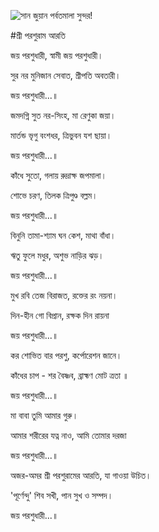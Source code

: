 ![সান জুয়ান পর্বতমালা সুন্দর!](lib/assets/images/artis/img.png "সান জুয়ান পর্বতমালা")

#শ্রী পরশুরাম আরতি

জয় পরশুধারী, স্বামী জয় পরশুধারী।

সুর ​​নর মুনিজান সেবাত, শ্রীপতি অবতারী।

জয় পরশুধারী...॥

জমদগ্নি সুত নর-সিংহ, মা রেণুকা জয়া।

মার্তন্ড ভৃগু বংশধর, ত্রিভুবন যশ ছায়া।

জয় পরশুধারী...॥

কাঁধে সুতো, গলায় রুদ্রাক্ষ জপমালা।

শোভে চরণ, তিলক ত্রিপুণ্ড বল্লম।

জয় পরশুধারী...॥

বিনুনি তামা-শ্যাম ঘন কেশ, মাথা বাঁধা।

ঋতু ফুলে মধুর, অশুভ নাড়ির ঝড়।

জয় পরশুধারী...॥

মুখ রবি তেজ বিরাজত, রক্তের রং নয়না।

দিন-হীন গো বিপ্রান, রক্ষক দিন রায়না

জয় পরশুধারী...॥

কর শোভিত বার পরশু, কর্পোরেশন জানে।

কাঁধের চাপ - শর বৈষ্ণব, ব্রাহ্মণ মোট ত্রতা ॥

জয় পরশুধারী...॥

মা বাবা তুমি আমার গুরু।

আমার শরীরের যত্ন নাও, আমি তোমার দরজা

জয় পরশুধারী...॥

অজর-অমর শ্রী পরশুরামের আরতি, যা গাওয়া উচিত।

'পূর্ণেন্দু' শিব সখী, পান সুখ ও সম্পদ।

জয় পরশুধারী...॥